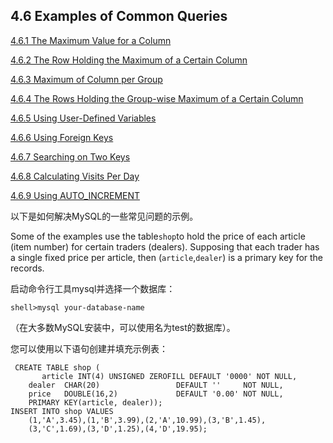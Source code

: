 ## 4.6 Examples of Common Queries

[4.6.1 The Maximum Value for a Column](https://dev.mysql.com/doc/refman/5.7/en/example-maximum-column.html)

[4.6.2 The Row Holding the Maximum of a Certain Column](https://dev.mysql.com/doc/refman/5.7/en/example-maximum-row.html)

[4.6.3 Maximum of Column per Group](https://dev.mysql.com/doc/refman/5.7/en/example-maximum-column-group.html)

[4.6.4 The Rows Holding the Group-wise Maximum of a Certain Column](https://dev.mysql.com/doc/refman/5.7/en/example-maximum-column-group-row.html)

[4.6.5 Using User-Defined Variables](https://dev.mysql.com/doc/refman/5.7/en/example-user-variables.html)

[4.6.6 Using Foreign Keys](https://dev.mysql.com/doc/refman/5.7/en/example-foreign-keys.html)

[4.6.7 Searching on Two Keys](https://dev.mysql.com/doc/refman/5.7/en/searching-on-two-keys.html)

[4.6.8 Calculating Visits Per Day](https://dev.mysql.com/doc/refman/5.7/en/calculating-days.html)

[4.6.9 Using AUTO\_INCREMENT](https://dev.mysql.com/doc/refman/5.7/en/example-auto-increment.html)

以下是如何解决MySQL的一些常见问题的示例。

Some of the examples use the table`shop`to hold the price of each article \(item number\) for certain traders \(dealers\). Supposing that each trader has a single fixed price per article, then \(`article`,`dealer`\) is a primary key for the records.

启动命令行工具mysql并选择一个数据库：

```
shell>mysql your-database-name
```

（在大多数MySQL安装中，可以使用名为test的数据库）。

您可以使用以下语句创建并填充示例表：

```
 CREATE TABLE shop (
       article INT(4) UNSIGNED ZEROFILL DEFAULT '0000' NOT NULL,
    dealer  CHAR(20)                 DEFAULT ''     NOT NULL,
    price   DOUBLE(16,2)             DEFAULT '0.00' NOT NULL,
    PRIMARY KEY(article, dealer));
INSERT INTO shop VALUES
    (1,'A',3.45),(1,'B',3.99),(2,'A',10.99),(3,'B',1.45),
    (3,'C',1.69),(3,'D',1.25),(4,'D',19.95);
```



